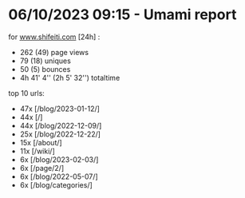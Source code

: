# 06/10/2023 09:15 - Umami report
for www.shifeiti.com [24h] :

 - 262 (49) page views
 - 79 (18) uniques
 - 50 (5) bounces
 - 4h 41' 4'' (2h 5' 32'') totaltime


top 10 urls:
 - 47x [/blog/2023-01-12/]
 - 44x [/]
 - 44x [/blog/2022-12-09/]
 - 25x [/blog/2022-12-22/]
 - 15x [/about/]
 - 11x [/wiki/]
 - 6x [/blog/2023-02-03/]
 - 6x [/page/2/]
 - 6x [/blog/2022-05-07/]
 - 6x [/blog/categories/]


